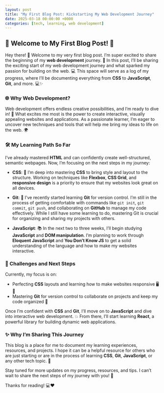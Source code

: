 ```yaml
---
layout: post
title: "My First Blog Post: Kickstarting My Web Development Journey"
date: 2025-03-18 00:00:00 +0000
categories: [tech, learning, web development]
---
```


## 🚀 Welcome to My First Blog Post! 🎉

Hey there! 👋 Welcome to my very first blog post. I’m super excited to share the beginning of my **web development** journey. 🙌 In this post, I’ll be sharing the exciting start of my web development journey and what sparked my passion for building on the web. 💻 This space will serve as a log of my progress, where I’ll be documenting everything from **CSS** to **JavaScript**, **Git**, and more. 💻✨

### 🌐 Why Web Development?  
Web development offers endless creative possibilities, and I’m ready to dive in! 🌟 What excites me most is the power to create interactive, visually appealing websites and applications. As a passionate learner, I’m eager to uncover new techniques and tools that will help me bring my ideas to life on the web. 🌍

### 🛠️ My Learning Path So Far  
I’ve already mastered **HTML** and can confidently create well-structured, semantic webpages. Now, I’m focusing on the next steps in my journey:

- **CSS**: 🎨 I’m deep into mastering **CSS** to bring style and layout to the structure. Working on techniques like **Flexbox**, **CSS Grid**, and **responsive design** is a priority to ensure that my websites look great on all devices. 

- **Git**: 💾 I’ve recently started learning **Git** for version control. I’m still in the process of getting comfortable with commands like `git init`, `git commit`, `git push`, and collaborating on **GitHub** to manage my code effectively. While I still have some learning to do, mastering Git is crucial for organizing and sharing my projects with others. 

- **JavaScript**: 📚 In the next two to three weeks, I’ll begin studying **JavaScript** and **DOM manipulation**. I’m planning to work through **Eloquent JavaScript** and **You Don’t Know JS** to get a solid understanding of the language and how to make my websites interactive. 

### 🚧 Challenges and Next Steps  
Currently, my focus is on:
- Perfecting **CSS** layouts and learning how to make websites responsive 🖥️📱
- Mastering **Git** for version control to collaborate on projects and keep my code organized 🔄

Once I’m confident with **CSS** and **Git**, I’ll move on to **JavaScript** and dive into interactive web development. 💥 From there, I’ll start learning **React**, a powerful library for building dynamic web applications.

### ✨ Why I’m Sharing This Journey  
This blog is a place for me to document my learning experiences, resources, and projects. I hope it can be a helpful resource for others who are just starting or are in the process of learning **CSS**, **Git**, **JavaScript**, or any other tech topic. 🚀 

Stay tuned for more updates on my progress, resources, and tips. I can’t wait to share the next steps of my journey with you! 🌱

Thanks for reading! 💻❤️  
